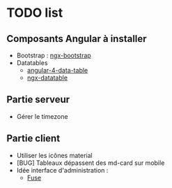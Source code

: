 # TODO list

## Composants Angular à installer

* Bootstrap : [ngx-bootstrap](https://github.com/valor-software/ngx-bootstrap)
* Datatables
	* [angular-4-data-table](https://github.com/MIt9/angular-4-data-table)
	* [ngx-datatable](https://swimlane.gitbooks.io/ngx-datatable/content/)


## Partie serveur

* Gérer le timezone

## Partie client

* Utiliser les icônes material
* [BUG] Tableaux dépassent des md-card sur mobile
* Idée interface d'administration :
	* [Fuse](http://fuse-angular-material.withinpixels.com/apps/academy/courses)